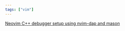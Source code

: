 ```yaml
---
tags: ["vim"]
---
```


[Neovim C++ debugger setup using nvim-dap and mason](Neovim%20C++%20debugger%20setup%20using%20nvim-dap%20and%20mason.md)